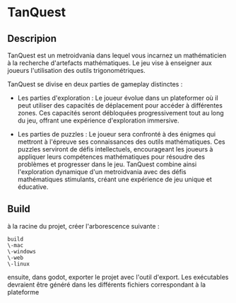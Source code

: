 # TanQuest

## Descripion
   TanQuest est un metroidvania dans lequel vous incarnez un mathématicien à la recherche
d'artefacts mathématiques. Le jeu vise à enseigner aux joueurs l'utilisation des outils
trigonométriques.

TanQuest se divise en deux parties de gameplay distinctes :
 - Les parties d'exploration : Le joueur évolue dans un plateformer où il peut utiliser des capacités de déplacement pour accéder à différentes zones. Ces capacités seront débloquées progressivement tout au long du jeu, offrant une expérience d'exploration immersive.

 - Les parties de puzzles : Le joueur sera confronté à des énigmes qui mettront à l'épreuve ses connaissances des outils mathématiques. Ces puzzles serviront de défis intellectuels, encourageant les joueurs à appliquer leurs compétences mathématiques pour résoudre des problèmes et progresser dans le jeu. TanQuest combine ainsi l'exploration dynamique d'un metroidvania avec des défis mathématiques stimulants, créant une expérience de jeu unique et éducative.

## Build

à la racine du projet, créer l'arborescence suivante :
```
build
\-mac
\-windows
\-web
\-linux

```

ensuite, dans godot, exporter le projet avec l'outil d'export.
Les exécutables devraient être généré dans les différents fichiers correspondant à la plateforme
